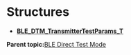 # Structures

-   **[BLE\_DTM\_TransmitterTestParams\_T](GUID-E172CBE4-3E38-4F18-9B0E-1D6E5E8EB797.md)**  


**Parent topic:**[BLE Direct Test Mode](GUID-A383B91A-CD0E-48B6-9C9F-879838FC7176.md)

